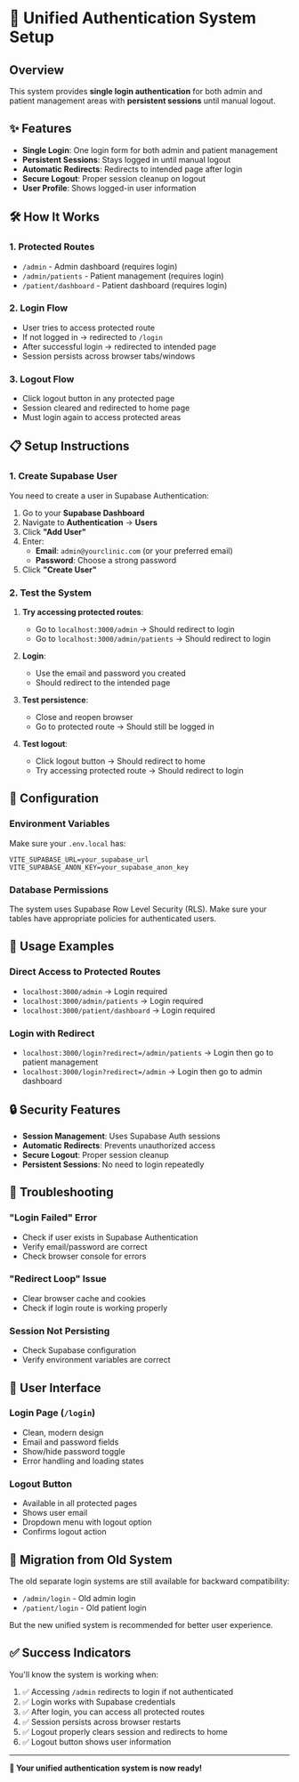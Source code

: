 # 🔐 Unified Authentication System Setup

## Overview

This system provides **single login authentication** for both admin and patient management areas with **persistent sessions** until manual logout.

## ✨ Features

- **Single Login**: One login form for both admin and patient management
- **Persistent Sessions**: Stays logged in until manual logout
- **Automatic Redirects**: Redirects to intended page after login
- **Secure Logout**: Proper session cleanup on logout
- **User Profile**: Shows logged-in user information

## 🛠️ How It Works

### 1. **Protected Routes**
- `/admin` - Admin dashboard (requires login)
- `/admin/patients` - Patient management (requires login)
- `/patient/dashboard` - Patient dashboard (requires login)

### 2. **Login Flow**
- User tries to access protected route
- If not logged in → redirected to `/login`
- After successful login → redirected to intended page
- Session persists across browser tabs/windows

### 3. **Logout Flow**
- Click logout button in any protected page
- Session cleared and redirected to home page
- Must login again to access protected areas

## 📋 Setup Instructions

### 1. **Create Supabase User**

You need to create a user in Supabase Authentication:

1. Go to your **Supabase Dashboard**
2. Navigate to **Authentication** → **Users**
3. Click **"Add User"**
4. Enter:
   - **Email**: `admin@yourclinic.com` (or your preferred email)
   - **Password**: Choose a strong password
5. Click **"Create User"**

### 2. **Test the System**

1. **Try accessing protected routes**:
   - Go to `localhost:3000/admin` → Should redirect to login
   - Go to `localhost:3000/admin/patients` → Should redirect to login

2. **Login**:
   - Use the email and password you created
   - Should redirect to the intended page

3. **Test persistence**:
   - Close and reopen browser
   - Go to protected route → Should still be logged in

4. **Test logout**:
   - Click logout button → Should redirect to home
   - Try accessing protected route → Should redirect to login

## 🔧 Configuration

### Environment Variables

Make sure your `.env.local` has:

```env
VITE_SUPABASE_URL=your_supabase_url
VITE_SUPABASE_ANON_KEY=your_supabase_anon_key
```

### Database Permissions

The system uses Supabase Row Level Security (RLS). Make sure your tables have appropriate policies for authenticated users.

## 🎯 Usage Examples

### Direct Access to Protected Routes

- `localhost:3000/admin` → Login required
- `localhost:3000/admin/patients` → Login required  
- `localhost:3000/patient/dashboard` → Login required

### Login with Redirect

- `localhost:3000/login?redirect=/admin/patients` → Login then go to patient management
- `localhost:3000/login?redirect=/admin` → Login then go to admin dashboard

## 🔒 Security Features

- **Session Management**: Uses Supabase Auth sessions
- **Automatic Redirects**: Prevents unauthorized access
- **Secure Logout**: Proper session cleanup
- **Persistent Sessions**: No need to login repeatedly

## 🚨 Troubleshooting

### "Login Failed" Error
- Check if user exists in Supabase Authentication
- Verify email/password are correct
- Check browser console for errors

### "Redirect Loop" Issue
- Clear browser cache and cookies
- Check if login route is working properly

### Session Not Persisting
- Check Supabase configuration
- Verify environment variables are correct

## 📱 User Interface

### Login Page (`/login`)
- Clean, modern design
- Email and password fields
- Show/hide password toggle
- Error handling and loading states

### Logout Button
- Available in all protected pages
- Shows user email
- Dropdown menu with logout option
- Confirms logout action

## 🔄 Migration from Old System

The old separate login systems are still available for backward compatibility:
- `/admin/login` - Old admin login
- `/patient/login` - Old patient login

But the new unified system is recommended for better user experience.

## ✅ Success Indicators

You'll know the system is working when:

1. ✅ Accessing `/admin` redirects to login if not authenticated
2. ✅ Login works with Supabase credentials
3. ✅ After login, you can access all protected routes
4. ✅ Session persists across browser restarts
5. ✅ Logout properly clears session and redirects to home
6. ✅ Logout button shows user information

---

**🎉 Your unified authentication system is now ready!**
